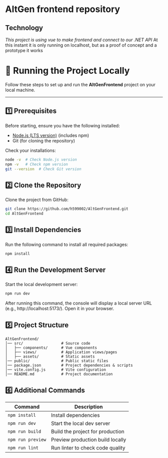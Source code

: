 # AltGen frontend repository

## Technology
*This project is using vue to make frontend and connect to our .NET API*
At this instant it is only running on localhost, but as a proof of concept and a prototype it works

# 🚀 Running the Project Locally

Follow these steps to set up and run the **AltGenFrontend** project on your local machine.

---

## **1️⃣ Prerequisites**
Before starting, ensure you have the following installed:

- [Node.js (LTS version)](https://nodejs.org/) (includes npm)
- Git (for cloning the repository)

Check your installations:
```sh
node -v  # Check Node.js version
npm -v   # Check npm version
git --version  # Check Git version
```
## **2️⃣ Clone the Repository**
Clone the project from GitHub:
``` sh
git clone https://github.com/h599002/AltGenFrontend.git
cd AltGenFrontend
```
## **3️⃣ Install Dependencies**
Run the following command to install all required packages:
``` sh
npm install
```
## **4️⃣ Run the Development Server**
Start the local development server:
``` sh
npm run dev
```
After running this command, the console will display a local server URL (e.g., http://localhost:5173/). Open it in your browser.

## **5️⃣ Project Structure**
```text
AltGenFrontend/
│── src/                 # Source code
│   ├── components/      # Vue components
│   ├── views/           # Application views/pages
│   ├── assets/          # Static assets
│── public/              # Public static files
│── package.json         # Project dependencies & scripts
│── vite.config.js       # Vite configuration
│── README.md            # Project documentation
```

## **6️⃣ Additional Commands**
| Command            | Description                        |
|--------------------|----------------------------------|
| `npm install`     | Install dependencies             |
| `npm run dev`     | Start the local dev server       |
| `npm run build`   | Build the project for production |
| `npm run preview` | Preview production build locally |
| `npm run lint`    | Run linter to check code quality |

